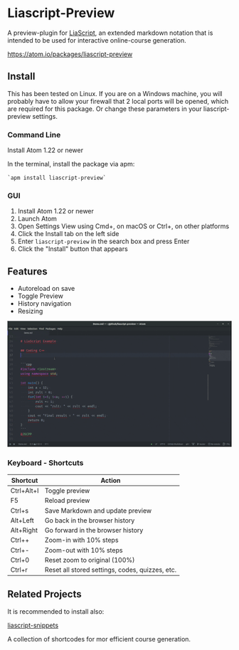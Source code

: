 # Liascript-Preview

A preview-plugin for [LiaScript](https://LiaScript.github.io), an extended
markdown notation that is intended to be used for interactive online-course
generation.

https://atom.io/packages/liascript-preview

## Install

This has been tested on Linux. If you are on a Windows machine, you will
probably have to allow your firewall that 2 local ports will be opened, which
are required for this package. Or change these parameters in your
liascript-preview settings.

### Command Line

Install Atom 1.22 or newer

In the terminal, install the package via apm:

    `apm install liascript-preview`

### GUI

1. Install Atom 1.22 or newer
2. Launch Atom
3. Open Settings View using Cmd+, on macOS or Ctrl+, on other platforms
4. Click the Install tab on the left side
5. Enter `liascript-preview` in the search box and press Enter
6. Click the "Install" button that appears

## Features

* Autoreload on save
* Toggle Preview
* History navigation
* Resizing

![screencast](./preview.gif)<!--width= "100%" -->

### Keyboard - Shortcuts


| Shortcut   | Action                                         |
|------------|------------------------------------------------|
| Ctrl+Alt+l | Toggle preview                                 |
| F5         | Reload preview                                 |
| Ctrl+s     | Save Markdown and update preview               |
| Alt+Left   | Go back in the browser history                 |
| Alt+Right  | Go forward in the browser history              |
| Ctrl++     | Zoom-in with 10% steps                         |
| Ctrl+-     | Zoom-out with 10% steps                        |
| Ctrl+0     | Reset zoom to original (100%)                  |
| Ctrl+r     | Reset all stored settings, codes, quizzes, etc.|

## Related Projects

It is recommended to install also:

[liascript-snippets](https://atom.io/packages/liascript-snippets)

A collection of shortcodes for mor efficient course generation.
